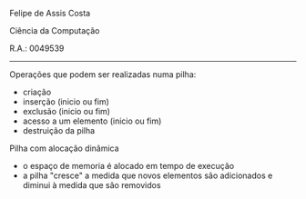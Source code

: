 Felipe de Assis Costa

Ciência da Computação

R.A.: 0049539

-------

Operações que podem ser realizadas numa pilha:
  - criação
  - inserção (inicio ou fim)
  - exclusão (inicio ou fim)
  - acesso a um elemento (inicio ou fim)
  - destruição da pilha

Pilha com alocação dinâmica
  - o espaço de memoria é alocado em tempo de execução
  - a pilha "cresce" a medida que novos elementos são adicionados e diminui à medida que são removidos

